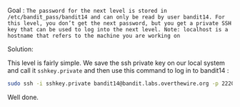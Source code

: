 Goal : `The password for the next level is stored in /etc/bandit_pass/bandit14 and can only be read by user bandit14. For this level, you don’t get the next password, but you get a private SSH key that can be used to log into the next level. Note: localhost is a hostname that refers to the machine you are working on`

Solution:

This level is fairly simple. 
We save the ssh private key on our local system and call it `sshkey.private` and then use this command to log in to bandit14 :
```sh
sudo ssh -i sshkey.private bandit14@bandit.labs.overthewire.org -p 2220
```

Well done.
